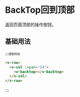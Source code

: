 # BackTop回到顶部

返回页面顶部的操作按钮。

## 基础用法

:::demo 

```html
<v-row>
  <v-col :span="24">
    <v-backtop></v-backtop>
  </v-col>
</v-row>
```
:::

<script>
  import Row from '@/components/row';
  import Col from '@/components/col';
  import Button from '@/components/button';
  import Backtop from '@/components/backtop';

  export default {
    components: {
      VRow: Row,
      VCol: Col,
      VButton: Button,
      VBacktop: Backtop,
    },
    methods: {
    },
  };
</script>

<style rel="stylesheet/scss" lang="sass" scoped>
  .article {
    height: 2000px; 
  }
</style>